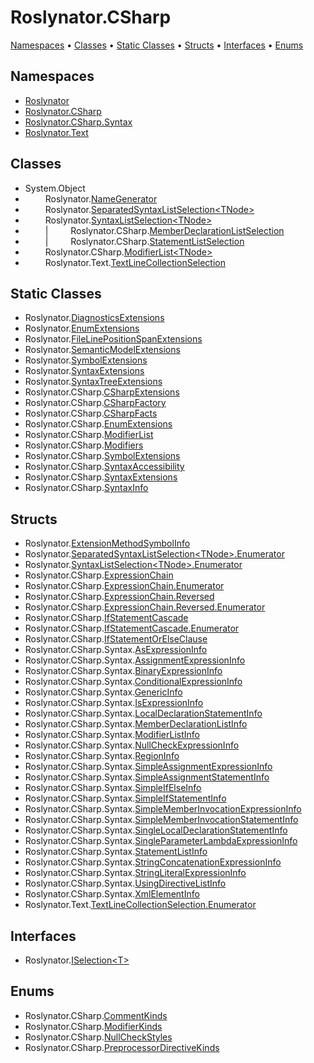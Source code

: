 # Roslynator\.CSharp

[Namespaces](#namespaces) &#x2022; [Classes](#classes) &#x2022; [Static Classes](#static-classes) &#x2022; [Structs](#structs) &#x2022; [Interfaces](#interfaces) &#x2022; [Enums](#enums)

## Namespaces

* [Roslynator](../../docs/api/Roslynator/README.md)
* [Roslynator.CSharp](../../docs/api/Roslynator/CSharp/README.md)
* [Roslynator.CSharp.Syntax](../../docs/api/Roslynator/CSharp/Syntax/README.md)
* [Roslynator.Text](../../docs/api/Roslynator/Text/README.md)

## Classes

*  System\.Object
* &emsp;&emsp; Roslynator\.[NameGenerator](../../docs/api/Roslynator/NameGenerator/README.md)
* &emsp;&emsp; Roslynator\.[SeparatedSyntaxListSelection\<TNode>](../../docs/api/Roslynator/SeparatedSyntaxListSelection-1/README.md)
* &emsp;&emsp; Roslynator\.[SyntaxListSelection\<TNode>](../../docs/api/Roslynator/SyntaxListSelection-1/README.md)
* &emsp;&emsp; \| &emsp;&emsp; Roslynator\.CSharp\.[MemberDeclarationListSelection](../../docs/api/Roslynator/CSharp/MemberDeclarationListSelection/README.md)
* &emsp;&emsp; \| &emsp;&emsp; Roslynator\.CSharp\.[StatementListSelection](../../docs/api/Roslynator/CSharp/StatementListSelection/README.md)
* &emsp;&emsp; Roslynator\.CSharp\.[ModifierList\<TNode>](../../docs/api/Roslynator/CSharp/ModifierList-1/README.md)
* &emsp;&emsp; Roslynator\.Text\.[TextLineCollectionSelection](../../docs/api/Roslynator/Text/TextLineCollectionSelection/README.md)

## Static Classes

* Roslynator\.[DiagnosticsExtensions](../../docs/api/Roslynator/DiagnosticsExtensions/README.md)
* Roslynator\.[EnumExtensions](../../docs/api/Roslynator/EnumExtensions/README.md)
* Roslynator\.[FileLinePositionSpanExtensions](../../docs/api/Roslynator/FileLinePositionSpanExtensions/README.md)
* Roslynator\.[SemanticModelExtensions](../../docs/api/Roslynator/SemanticModelExtensions/README.md)
* Roslynator\.[SymbolExtensions](../../docs/api/Roslynator/SymbolExtensions/README.md)
* Roslynator\.[SyntaxExtensions](../../docs/api/Roslynator/SyntaxExtensions/README.md)
* Roslynator\.[SyntaxTreeExtensions](../../docs/api/Roslynator/SyntaxTreeExtensions/README.md)
* Roslynator\.CSharp\.[CSharpExtensions](../../docs/api/Roslynator/CSharp/CSharpExtensions/README.md)
* Roslynator\.CSharp\.[CSharpFactory](../../docs/api/Roslynator/CSharp/CSharpFactory/README.md)
* Roslynator\.CSharp\.[CSharpFacts](../../docs/api/Roslynator/CSharp/CSharpFacts/README.md)
* Roslynator\.CSharp\.[EnumExtensions](../../docs/api/Roslynator/CSharp/EnumExtensions/README.md)
* Roslynator\.CSharp\.[ModifierList](../../docs/api/Roslynator/CSharp/ModifierList/README.md)
* Roslynator\.CSharp\.[Modifiers](../../docs/api/Roslynator/CSharp/Modifiers/README.md)
* Roslynator\.CSharp\.[SymbolExtensions](../../docs/api/Roslynator/CSharp/SymbolExtensions/README.md)
* Roslynator\.CSharp\.[SyntaxAccessibility](../../docs/api/Roslynator/CSharp/SyntaxAccessibility/README.md)
* Roslynator\.CSharp\.[SyntaxExtensions](../../docs/api/Roslynator/CSharp/SyntaxExtensions/README.md)
* Roslynator\.CSharp\.[SyntaxInfo](../../docs/api/Roslynator/CSharp/SyntaxInfo/README.md)

## Structs

* Roslynator\.[ExtensionMethodSymbolInfo](../../docs/api/Roslynator/ExtensionMethodSymbolInfo/README.md)
* Roslynator\.[SeparatedSyntaxListSelection\<TNode>.Enumerator](../../docs/api/Roslynator/SeparatedSyntaxListSelection-1/Enumerator/README.md)
* Roslynator\.[SyntaxListSelection\<TNode>.Enumerator](../../docs/api/Roslynator/SyntaxListSelection-1/Enumerator/README.md)
* Roslynator\.CSharp\.[ExpressionChain](../../docs/api/Roslynator/CSharp/ExpressionChain/README.md)
* Roslynator\.CSharp\.[ExpressionChain.Enumerator](../../docs/api/Roslynator/CSharp/ExpressionChain/Enumerator/README.md)
* Roslynator\.CSharp\.[ExpressionChain.Reversed](../../docs/api/Roslynator/CSharp/ExpressionChain/Reversed/README.md)
* Roslynator\.CSharp\.[ExpressionChain.Reversed.Enumerator](../../docs/api/Roslynator/CSharp/ExpressionChain/Reversed/Enumerator/README.md)
* Roslynator\.CSharp\.[IfStatementCascade](../../docs/api/Roslynator/CSharp/IfStatementCascade/README.md)
* Roslynator\.CSharp\.[IfStatementCascade.Enumerator](../../docs/api/Roslynator/CSharp/IfStatementCascade/Enumerator/README.md)
* Roslynator\.CSharp\.[IfStatementOrElseClause](../../docs/api/Roslynator/CSharp/IfStatementOrElseClause/README.md)
* Roslynator\.CSharp\.Syntax\.[AsExpressionInfo](../../docs/api/Roslynator/CSharp/Syntax/AsExpressionInfo/README.md)
* Roslynator\.CSharp\.Syntax\.[AssignmentExpressionInfo](../../docs/api/Roslynator/CSharp/Syntax/AssignmentExpressionInfo/README.md)
* Roslynator\.CSharp\.Syntax\.[BinaryExpressionInfo](../../docs/api/Roslynator/CSharp/Syntax/BinaryExpressionInfo/README.md)
* Roslynator\.CSharp\.Syntax\.[ConditionalExpressionInfo](../../docs/api/Roslynator/CSharp/Syntax/ConditionalExpressionInfo/README.md)
* Roslynator\.CSharp\.Syntax\.[GenericInfo](../../docs/api/Roslynator/CSharp/Syntax/GenericInfo/README.md)
* Roslynator\.CSharp\.Syntax\.[IsExpressionInfo](../../docs/api/Roslynator/CSharp/Syntax/IsExpressionInfo/README.md)
* Roslynator\.CSharp\.Syntax\.[LocalDeclarationStatementInfo](../../docs/api/Roslynator/CSharp/Syntax/LocalDeclarationStatementInfo/README.md)
* Roslynator\.CSharp\.Syntax\.[MemberDeclarationListInfo](../../docs/api/Roslynator/CSharp/Syntax/MemberDeclarationListInfo/README.md)
* Roslynator\.CSharp\.Syntax\.[ModifierListInfo](../../docs/api/Roslynator/CSharp/Syntax/ModifierListInfo/README.md)
* Roslynator\.CSharp\.Syntax\.[NullCheckExpressionInfo](../../docs/api/Roslynator/CSharp/Syntax/NullCheckExpressionInfo/README.md)
* Roslynator\.CSharp\.Syntax\.[RegionInfo](../../docs/api/Roslynator/CSharp/Syntax/RegionInfo/README.md)
* Roslynator\.CSharp\.Syntax\.[SimpleAssignmentExpressionInfo](../../docs/api/Roslynator/CSharp/Syntax/SimpleAssignmentExpressionInfo/README.md)
* Roslynator\.CSharp\.Syntax\.[SimpleAssignmentStatementInfo](../../docs/api/Roslynator/CSharp/Syntax/SimpleAssignmentStatementInfo/README.md)
* Roslynator\.CSharp\.Syntax\.[SimpleIfElseInfo](../../docs/api/Roslynator/CSharp/Syntax/SimpleIfElseInfo/README.md)
* Roslynator\.CSharp\.Syntax\.[SimpleIfStatementInfo](../../docs/api/Roslynator/CSharp/Syntax/SimpleIfStatementInfo/README.md)
* Roslynator\.CSharp\.Syntax\.[SimpleMemberInvocationExpressionInfo](../../docs/api/Roslynator/CSharp/Syntax/SimpleMemberInvocationExpressionInfo/README.md)
* Roslynator\.CSharp\.Syntax\.[SimpleMemberInvocationStatementInfo](../../docs/api/Roslynator/CSharp/Syntax/SimpleMemberInvocationStatementInfo/README.md)
* Roslynator\.CSharp\.Syntax\.[SingleLocalDeclarationStatementInfo](../../docs/api/Roslynator/CSharp/Syntax/SingleLocalDeclarationStatementInfo/README.md)
* Roslynator\.CSharp\.Syntax\.[SingleParameterLambdaExpressionInfo](../../docs/api/Roslynator/CSharp/Syntax/SingleParameterLambdaExpressionInfo/README.md)
* Roslynator\.CSharp\.Syntax\.[StatementListInfo](../../docs/api/Roslynator/CSharp/Syntax/StatementListInfo/README.md)
* Roslynator\.CSharp\.Syntax\.[StringConcatenationExpressionInfo](../../docs/api/Roslynator/CSharp/Syntax/StringConcatenationExpressionInfo/README.md)
* Roslynator\.CSharp\.Syntax\.[StringLiteralExpressionInfo](../../docs/api/Roslynator/CSharp/Syntax/StringLiteralExpressionInfo/README.md)
* Roslynator\.CSharp\.Syntax\.[UsingDirectiveListInfo](../../docs/api/Roslynator/CSharp/Syntax/UsingDirectiveListInfo/README.md)
* Roslynator\.CSharp\.Syntax\.[XmlElementInfo](../../docs/api/Roslynator/CSharp/Syntax/XmlElementInfo/README.md)
* Roslynator\.Text\.[TextLineCollectionSelection.Enumerator](../../docs/api/Roslynator/Text/TextLineCollectionSelection/Enumerator/README.md)

## Interfaces

* Roslynator\.[ISelection\<T>](../../docs/api/Roslynator/ISelection-1/README.md)

## Enums

* Roslynator\.CSharp\.[CommentKinds](../../docs/api/Roslynator/CSharp/CommentKinds/README.md)
* Roslynator\.CSharp\.[ModifierKinds](../../docs/api/Roslynator/CSharp/ModifierKinds/README.md)
* Roslynator\.CSharp\.[NullCheckStyles](../../docs/api/Roslynator/CSharp/NullCheckStyles/README.md)
* Roslynator\.CSharp\.[PreprocessorDirectiveKinds](../../docs/api/Roslynator/CSharp/PreprocessorDirectiveKinds/README.md)
